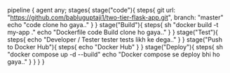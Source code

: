 pipeline {
    agent any;
    stages{
        stage("code"){
            steps{
             git url: "https://github.com/babluguptaji1/two-tier-flask-app.git", branch: "master"
                echo "code clone ho gaya.."
            }
        }
        stage("Build"){
            steps{
            sh "docker build -t my-app ."
                echo "Dockerfile code Build clone ho gaya.."
            }
        }
        stage("Test"){
            steps{
                echo "Developer / Tester tester tests likh ke dega.."
            }
        }
        stage("Push to Docker Hub"){
            steps{
                echo "Docker Hub"
            }
        }
        stage("Deploy"){
            steps{
                sh "docker compose up -d --build"
                echo "Docker compose se deploy bhi ho gaya.."
            }
        }
    }
}
